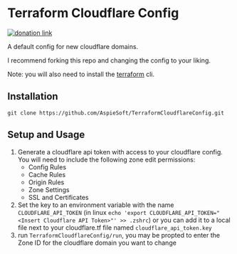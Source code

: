 # Terraform Cloudflare Config

[![donation link](https://img.shields.io/badge/buy%20me%20a%20coffee-square-blue)](https://buymeacoffee.aspiesoft.com)

A default config for new cloudflare domains.

I recommend forking this repo and changing the config to your liking.

Note: you will also need to install the [terraform](https://developer.hashicorp.com/terraform/downloads) cli.

## Installation

```shell script
git clone https://github.com/AspieSoft/TerraformCloudflareConfig.git
```

## Setup and Usage

1. Generate a cloudflare api token with access to your cloudflare config. You will need to include the following zone edit permissions:
   - Config Rules
   - Cache Rules
   - Origin Rules
   - Zone Settings
   - SSL and Certificates
2. Set the key to an environment variable with the name `CLOUDFLARE_API_TOKEN` (in linux `echo 'export CLOUDFLARE_API_TOKEN="<Insert Cloudflare API Token>"' >> .zshrc`) or you can add it to a local file next to your cloudflare.tf file named `cloudflare_api_token.key`
3. run `TerraformCloudflareConfig/run`, you may be propted to enter the Zone ID for the cloudflare domain you want to change
